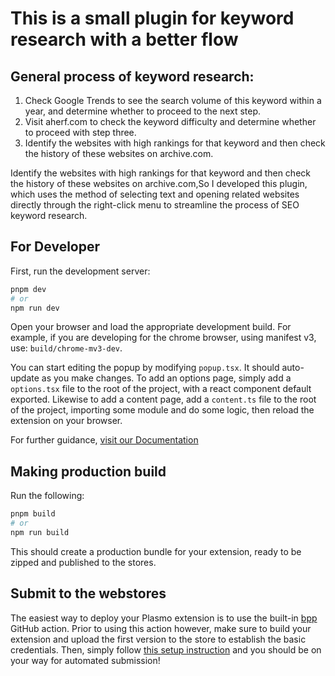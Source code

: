 # This is a small plugin for keyword research with a better flow

## General process of keyword research:

1. Check Google Trends to see the search volume of this keyword within a year, and determine whether to proceed to the next step.
2. Visit aherf.com to check the keyword difficulty and determine whether to proceed with step three.
3. Identify the websites with high rankings for that keyword and then check the history of these websites on archive.com.

Identify the websites with high rankings for that keyword and then check the history of these websites on archive.com,So I developed this plugin, which uses the method of selecting text and opening related websites directly through the right-click menu to streamline the process of SEO keyword research.

## For Developer

First, run the development server:

```bash
pnpm dev
# or
npm run dev
```

Open your browser and load the appropriate development build. For example, if you are developing for the chrome browser, using manifest v3, use: `build/chrome-mv3-dev`.

You can start editing the popup by modifying `popup.tsx`. It should auto-update as you make changes. To add an options page, simply add a `options.tsx` file to the root of the project, with a react component default exported. Likewise to add a content page, add a `content.ts` file to the root of the project, importing some module and do some logic, then reload the extension on your browser.

For further guidance, [visit our Documentation](https://docs.plasmo.com/)

## Making production build

Run the following:

```bash
pnpm build
# or
npm run build
```

This should create a production bundle for your extension, ready to be zipped and published to the stores.

## Submit to the webstores

The easiest way to deploy your Plasmo extension is to use the built-in [bpp](https://bpp.browser.market) GitHub action. Prior to using this action however, make sure to build your extension and upload the first version to the store to establish the basic credentials. Then, simply follow [this setup instruction](https://docs.plasmo.com/framework/workflows/submit) and you should be on your way for automated submission!

